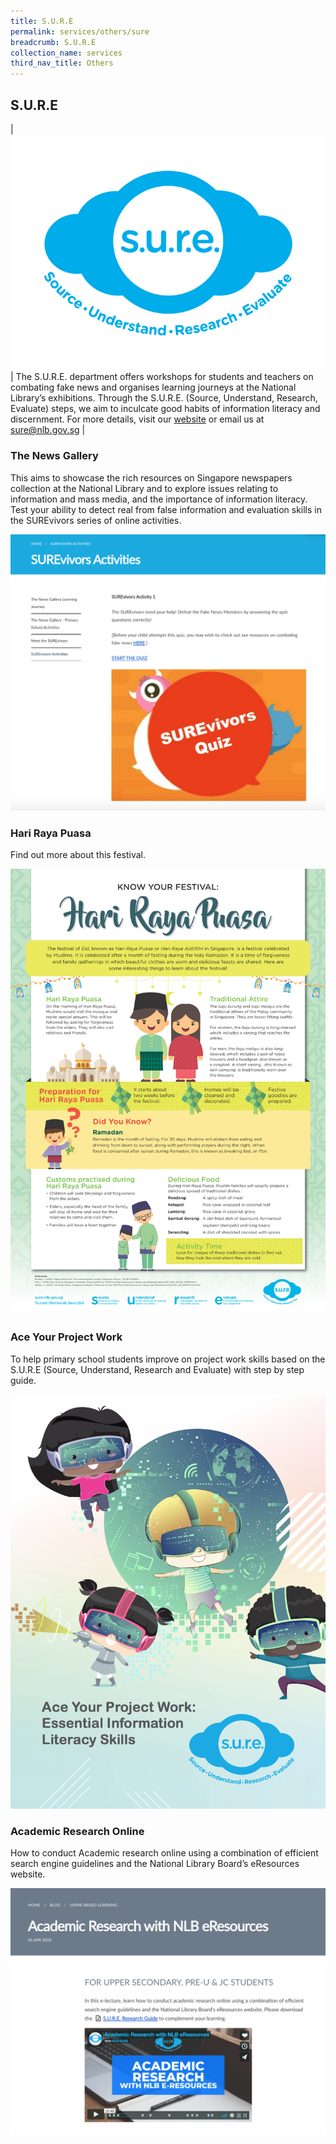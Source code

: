 ```yaml
---
title: S.U.R.E
permalink: services/others/sure
breadcrumb: S.U.R.E
collection_name: services
third_nav_title: Others
---
```


## **S.U.R.E**

| ![Sure Logo](/images/sure/SURE.png) | The S.U.R.E. department offers workshops for students and teachers on combating fake news and organises learning journeys at the National Library’s exhibitions. Through the S.U.R.E. (Source, Understand, Research, Evaluate) steps, we aim to inculcate good habits of information literacy and discernment. For more details, visit our [website](https://sure.nlb.gov.sg/) or email us at [sure@nlb.gov.sg](mailto:sure@nlb.gov.sg) |

### **The News Gallery**

This aims to showcase the rich resources on Singapore newspapers collection at the National Library and to explore issues relating to information and mass media, and the importance of information literacy. Test your ability to detect real from false information and evaluation skills in the SUREvivors series of online activities.

![News Gallery](/images/sure/SURE-The-News-Gallery.png)

### **Hari Raya Puasa**

Find out more about this festival.

![Hari Raya Infographic](/images/sure/Hari-Raya-Infographic.png)

### **Ace Your Project Work**

To help primary school students improve on project work skills based on the S.U.R.E (Source, Understand, Research and Evaluate) with step by step guide.

![Ace Infographic](/images/sure/SURE-Ace-Your-Project-Work.png)

### **Academic Research Online**

How to conduct Academic research online using a combination of efficient search engine guidelines and the National Library Board’s eResources website.

![Academic Research Resource](images/sure/SURE-Academic-Research-Online-3.png)
